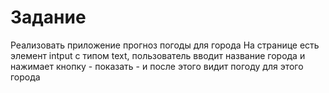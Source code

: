 # Задание

Реализовать приложение прогноз погоды для города
На странице есть элемент intput с типом text, пользователь вводит название города и нажимает кнопку - показать - и после этого видит погоду для этого города